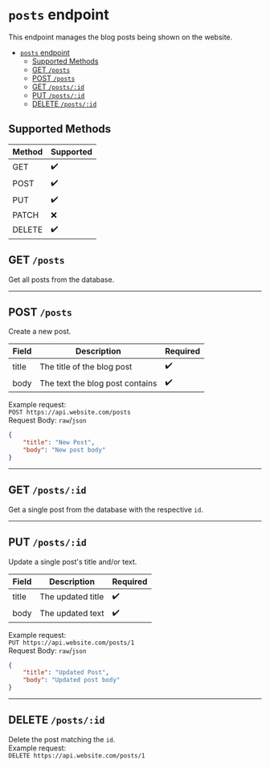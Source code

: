# ``posts`` endpoint
This endpoint manages the blog posts being shown on the website.

- [``posts`` endpoint](#posts-endpoint)
	- [Supported Methods](#supported-methods)
	- [GET ``/posts``](#get-posts)
	- [POST ``/posts``](#post-posts)
	- [GET ``/posts/:id``](#get-postsid)
	- [PUT ``/posts/:id``](#put-postsid)
	- [DELETE ``/posts/:id``](#delete-postsid)

## Supported Methods
| Method | Supported          |
| ------ | ------------------ |
| GET    | :heavy_check_mark: |
| POST   | :heavy_check_mark: |
| PUT    | :heavy_check_mark: |
| PATCH  | :x:                |
| DELETE | :heavy_check_mark: |

## GET ``/posts``
Get all posts from the database.

--------------------
## POST ``/posts``
Create a new post.  

| Field | Description                     | Required           |
| ----- | ------------------------------- | ------------------ |
| title | The title of the blog post      | :heavy_check_mark: |
| body  | The text the blog post contains | :heavy_check_mark: |

Example request:  
``POST https://api.website.com/posts``  
Request Body: ``raw``/``json``
```json
{
    "title": "New Post",
    "body": "New post body"
}
```

--------------------
## GET ``/posts/:id``
Get a single post from the database with the respective ``id``.

--------------------
## PUT ``/posts/:id``
Update a single post's title and/or text.  

| Field | Description                     | Required           |
| ----- | ------------------------------- | ------------------ |
| title | The updated title     | :heavy_check_mark: |
| body  | The updated text | :heavy_check_mark: |

Example request:  
``PUT https://api.website.com/posts/1``  
Request Body: ``raw``/``json``
```json
{
    "title": "Updated Post",
    "body": "Updated post body"
}
```

--------------------
## DELETE ``/posts/:id``
Delete the post matching the ``id``.  
Example request:  
``DELETE https://api.website.com/posts/1``  
